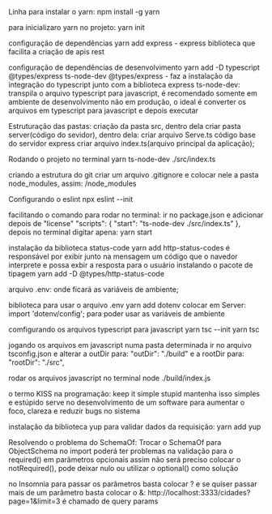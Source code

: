Linha para instalar o yarn:
npm install -g yarn

para inicializaro yarn no projeto:
yarn init

configuração de dependências
yarn add express - express biblioteca que facilita
a criação de apis rest

configuração de dependências de desenvolvimento
yarn add -D typescript @types/express ts-node-dev
@types/express - faz a instalação da integração
do typescript junto com a biblioteca express
ts-node-dev: transpila o arquivo typescript para
javascript, é recomendado somente em ambiente de 
desenvolvimento não em produção, o ideal é
converter os arquivos em typescript para javascript
e depois executar

Estruturação das pastas:
criação da pasta src, dentro dela
    criar pasta server(código do sevidor), dentro 
    dela:
        criar arquivo Serve.ts código base do 
        servidor express
    criar arquivo index.ts(arquivo principal da
aplicação);

Rodando o projeto no terminal
yarn ts-node-dev ./src/index.ts

criando a estrutura do git
criar um arquivo .gitignore e colocar nele a pasta node_modules,
assim:
/node_modules

Configurando o eslint
npx eslint --init

facilitando o comando para rodar no terminal:
ir no package.json e adicionar depois de "license"
"scripts": {
    "start": "ts-node-dev ./src/index.ts"
  },
depois no terminal digitar apena:
yarn start

instalação da biblioteca status-code
yarn add http-status-codes
é responsável por exibir junto na mensagem um código que o navedor
interprete e possa exbir a resposta para o usuário
instalando o pacote de tipagem 
yarn add -D @types/http-status-code

arquivo .env:
  onde ficará as variáveis de 
  ambiente;

biblioteca para usar o arquivo .env
yarn add dotenv
colocar em Server:
import 'dotenv/config';
para poder usar as variáveis de 
ambiente 

comfigurando os arquivos typescript para javascript
yarn tsc --init
yarn tsc

jogando os arquivos em javascript numa 
pasta determinada
ir no arquivo tsconfig.json e alterar a outDir 
para:
"outDir": "./build"
e a rootDir para:
"rootDir": "./src",

rodar os arquivos javascript no terminal
node ./build/index.js

o termo KISS na programação:
keep
it
simple
stupid
mantenha isso simples e estúpido
serve no desenvolvimento de um software
para aumentar o foco, clareza e reduzir
bugs no sistema

instalação da biblioteca yup para validar
dados da requisição:
yarn add yup

Resolvendo o problema do SchemaOf:
Trocar o SchemaOf para ObjectSchema no import
poderá ter problemas na validação para o required() em parâmetros 
opcionais assim não será preciso colocar o notRequired(), pode deixar
nulo ou utilizar o optional() como solução

no Insomnia para passar os parâmetros basta colocar ? e se quiser passar mais de um parâmetro basta colocar o &:
http://localhost:3333/cidades?page=1&limit=3
é chamado de query params